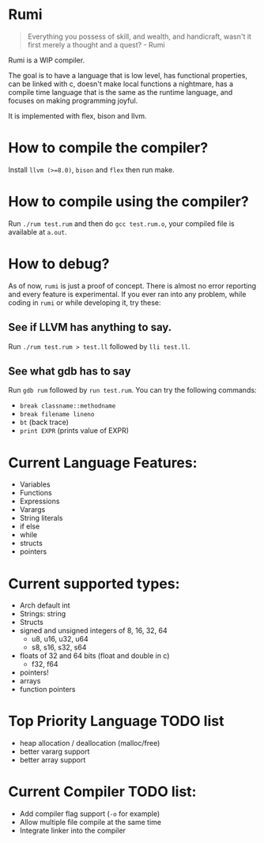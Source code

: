 # Rumi

> Everything you possess of skill, and wealth, and handicraft, wasn't it first merely a thought and a quest? - Rumi

Rumi is a WIP compiler.

The goal is to have a language that is low level, has functional properties, can be linked with c, doesn't make local functions a nightmare, has a compile time language that is the same as the runtime language, and focuses on making programming joyful.

It is implemented with flex, bison and llvm.

# How to compile the compiler?

Install `llvm (>=8.0)`, `bison` and `flex` then run make.

# How to compile using the compiler?

Run `./rum test.rum` and then do `gcc test.rum.o`, your compiled file is available at `a.out`.

# How to debug?

As of now, `rumi` is just a proof of concept. There is almost no error reporting and every feature is experimental. If you ever ran into any problem, while coding in `rumi` or while developing it, try these:

## See if LLVM has anything to say.

Run `./rum test.rum > test.ll` followed by `lli test.ll`.

## See what gdb has to say

Run `gdb rum` followed by `run test.rum`. You can try the following commands:

* `break classname::methodname`
* `break filename lineno`
* `bt` (back trace)
* `print EXPR` (prints value of EXPR)

# Current Language Features:

* Variables
* Functions
* Expressions
* Varargs
* String literals
* if else
* while
* structs
* pointers

# Current supported types:
* Arch default int
* Strings: string
* Structs
* signed and unsigned integers of 8, 16, 32, 64
  * u8, u16, u32, u64
  * s8, s16, s32, s64
* floats of 32 and 64 bits (float and double in c)
  * f32, f64
* pointers!
* arrays
* function pointers

# Top Priority Language TODO list

* heap allocation / deallocation (malloc/free)
* better vararg support
* better array support

# Current Compiler TODO list:

* Add compiler flag support (`-o` for example)
* Allow multiple file compile at the same time
* Integrate linker into the compiler
